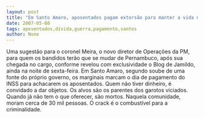 ```yaml
---
layout: post
title: "Em Santo Amaro, aposentados pagam extorsão para manter a vida na guerra do crack"
date: 2007-05-08
tags: aposentados,dívida,guerra,pagamento,santos
author: None
---
```

Uma sugestão para o coronel Meira, o novo diretor de Operações da PM, para quem os bandidos terão que se mudar de Pernambuco, após sua chegada no cargo, conforme revelou com exclusividade o Blog de Jamildo, ainda na noite de sexta-feira.
Em Santo Amaro, segundo soube de uma fonte do próprio governo, os marginais marcam o dia de pagamento do INSS para achacarem os aposentados.
Quem não tiver dinheiro, é convidado a dar objetos.
Os alvos são os parentes dos garotos viciados.
Quando já não tem o que oferecer, são mortos.
Naquela comunidade, moram cerca de 30 mil pessoas.
O crack é o combustível para a criminalidade. 